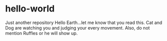 # hello-world
Just another repository
Hello Earth...let me know that you read this.  Cat and Dog are watching you and judging your every movement.  Also, do not mention Ruffles or he will show up.
